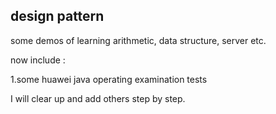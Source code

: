 ## design pattern

some demos of learning arithmetic, data structure, server etc.

now include :

1.some huawei java operating examination tests

I will clear up and add others step by step.